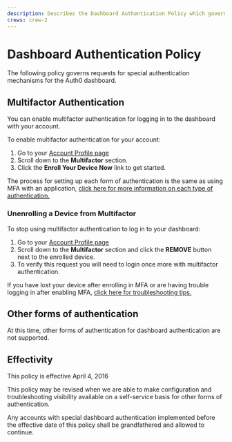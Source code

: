 ```yaml
---
description: Describes the Dashboard Authentication Policy which governs requests for special authentication mechanisms for the Auth0 dashboard.
crews: crew-2
---
```


# Dashboard Authentication Policy

The following policy governs requests for special authentication mechanisms for the Auth0 dashboard.

## Multifactor Authentication

You can enable multifactor authentication for logging in to the dashboard with your account.

To enable multifactor authentication for your account: 

1. Go to your [Account Profile page](${manage_url}/#/profile)
2. Scroll down to the **Multifactor** section.
3. Click the **Enroll Your Device Now** link to get started.

The process for setting up each form of authentication is the same as using MFA with an application, [click here for more information on each type of authentication.](/multifactor-authentication)

### Unenrolling a Device from Multifactor

To stop using multifactor authentication to log in to your dashboard:

1. Go to your [Account Profile page](${manage_url}/#/profile)
2. Scroll down to the **Multifactor** section and click the **REMOVE** button next to the enrolled device.
3. To verify this request you will need to login once more with multifactor authentication.

If you have lost your device after enrolling in MFA or are having trouble logging in after enabling MFA, [click here for troubleshooting tips.](/multifactor-authentication/guardian/user-guide#troubleshooting)

## Other forms of authentication

At this time, other forms of authentication for dashboard authentication are not supported.

## Effectivity

This policy is effective April 4, 2016

This policy may be revised when we are able to make configuration and troubleshooting visibility available on a self-service basis for other forms of authentication.

Any accounts with special dashboard authentication implemented before the effective date of this policy shall be grandfathered and allowed to continue.
